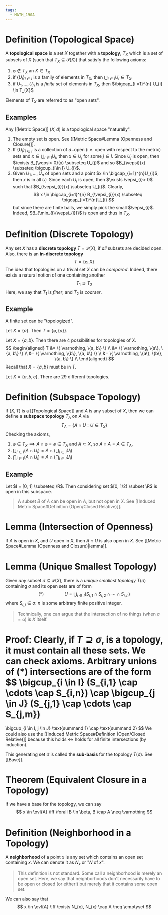 ```yaml
---
tags:
  - MATH_190A
---
```

# Definition (Topological Space)
A **topological space** is a set $X$ together with a **topology**, $T_{X}$ which is a set of subsets of $X$ (such that $T_{X} \subseteq \mathcal{P}(X)$) that satisfy the following axioms:
1. $\varnothing \not \in T_{X}$ an $X \in T_{X}$ 
2. if $\{U_{i}\}_{i \in I}$ is a family of elements in $T_{X}$, then $\bigcup_{i \in I} U_{i} \in T_{X}$.  
3. if $U_{1}, \dots, U_{n}$ is a *finite* set of elements in $T_{X}$, then $\bigcap_{i =1}^{n} U_{i} \in T_{X}$  

Elements of $T_{X}$ are referred to as "open sets". 

## Examples
Any [[Metric Space]] $(X, d)$ is a topological space "naturally". 
1. The empty set is open. See [[Metric Space#Lemma (Openness and Closure)]].
2. If $\{U_{i}\}_{i\in I}$ is a collection of $d-$open (i.e. open with respect to the metric) sets and $x \in \bigcup_{i \in I} U_{i}$, then $x \in U_{j}$ for some $j \in I$. Since $U_{j}$ is open, then $\exists B_{\vepsi> 0}(x) \subseteq U_{j}$ and so $B_{\vepsi}(x) \subseteq \bigcup_{i\in I} U_{i}$. 
3. Given $U_{1}, \dots, U_{n}$ of open sets and a point $x \in \bigcap_{i=1}^{n}U_{i}$, then $x$ is in all $U_{i}$. Since each $U_{i}$ is open, then $\exists \vepsi_{i}> 0$ such that $B_{\vepsi_{i}}(x) \subseteq U_{i}$. Clearly, 
   $$
   x \in \bigcap_{i=1}^{n} B_{\vepsi_{i}}(x) \subseteq \bigcap_{i=1}^{n}U_{i}
	$$
	but since there are finite balls, we simply pick the small $\vepsi_{i}$. Indeed, $B_{\min_{i}(\vepsi_{i})}$ is open and thus in $T_{X}$.  

# Definition (Discrete Topology)
Any set $X$ has a **discrete topology** $T = \mathcal{P}(X)$, if *all* subsets are decided open. Also, there is an **in-discrete topology**
$$
T = \{\varnothing, X\}
$$
The idea that topologies on a trivial set $X$ can be *compared*. Indeed, there exists a natural notion of one containing another 
$$
T_{1} \supseteq T_{2}
$$
Here, we say that $T_{1}$ is *finer*, and $T_{2}$ is *coarser*. 

## Example
A finite set can be "topologized". 

Let $X = \{a\}$. Then $T = \{\varnothing, \{a\}\}$. 

Let $X = \{a, b\}$. Then there are $4$ possibilities for topologies of $X$. 
$$
\begin{aligned}
T
&= \{ \varnothing, \{a, b\} \} \\
&= \{ \varnothing, \{a\}, \{a, b\} \} \\
&= \{ \varnothing, \{b\}, \{a, b\} \} \\
&= \{ \varnothing, \{a\}, \{b\}, \{a, b\} \} \\
\end{aligned}
$$
Recall that $X = \{a, b\}$ must be in $T$. 

Let $X = \{a, b, c\}$. There are $29$ different topologies. 

# Definition (Subspace Topology)
If $(X, T)$ is a [[Topological Space]] and $A$ is any subset of $X$, then we can define a **subspace topology** $T_{A}$ on $A$ via 
$$
T_{A} =  \{ A \cap U : U \in T_{X} \}
$$
Checking the axioms,
1. $\varnothing \in T_{X} \implies A \cap \varnothing = \varnothing \in T_{A}$ and $A \subset X$, so $A \cap A = A \in T_{A}$. 
2. $\bigcup_{i \in I} (A \cap U_{i}) =  A \cap \left( \bigcup_{i \in I} U_{i} \right)$
3. $\bigcap_{i \in I} (A \cap U_{i}) = A \cap \left( \bigcap_{i \in I} U_{i} \right)$

## Example
Let $I = [0, 1] \subseteq \R$. Then considering set $[0, 1/2) \subset \R$ is open in this subspace. 
> A subset $B$ of $A$ can be open in $A$, but not open in $X$. See [[Induced Metric Space#Definition (Open/Closed Relative)]]. 

# Lemma (Intersection of Openness)
If $A$ is open in $X$, and $U$ open in $X$, then $A \cap U$ is also open in $X$. See [[Metric Space#Lemma (Openness and Closure)|lemma]].

# Lemma (Unique Smallest Topology)
Given *any* subset $\sigma \subseteq \mathcal{P}(X)$, there is a *unique smallest topology* $T(\sigma)$ containing $\sigma$ and its open sets are of form
$$
(*) \quad\quad\quad\quad
U = \bigcup_{i \in I} (S_{i,1} \cap S_{i,2} \cap \cdots \cap S_{i,n})
$$
where $S_{i,j} \in \sigma$. $n$ is some arbitrary finite positive integer.
> Technically, one can argue that the intersection of no things (when $\sigma = \varnothing$) is $X$ itself. 

Proof: 
Clearly, if $T \supseteq \sigma$, is a topology, it must contain all these sets. We can check axioms. Arbitrary unions of $(*)$ intersections are of the form 
$$
\bigcup_{i \in I} (S_{i,1} \cap \cdots \cap S_{i,n})
\cap 
\bigcup_{j \in J} (S_{j,1} \cap \cdots \cap S_{j,m})
=
\bigcup_{i \in I, j \in J} \text{summand 1} \cap \text{summand 2}
$$
We could also use the [[Induced Metric Space#Definition (Open/Closed Relative)]] because this holds $\iff$ holds for all finite intersections (by induction). 

This generating set $\sigma$ is called the **sub-basis** for the topology $T(\sigma)$. See [[Base]]. 

# Theorem (Equivalent Closure in a Topology)
If we have a base for the topology, we can say 
$$
x \in \ovl{A} \iff \forall B \in \beta, B \cap A \neq \varnothing 
$$
# Definition (Neighborhood in a Topology)
A **neighborhood** of a point $x$ is any set which contains an open set containing $x$. We can denote it as $N_{x}$ or "$N$ of $x$". 

> This definition is not standard. Some call a neighborhood is merely an open set. Here, we say that neighborhoods don't necessarily have to be open or closed (or either!) but merely that it contains some open set. 

We can also say that 
$$
x \in \ovl{A} \iff \exists N_{x}, N_{x} \cap A \neq \emptyset 
$$
